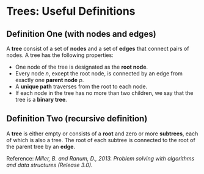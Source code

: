 # Trees: Useful Definitions

## Definition One (with nodes and edges)
A **tree** consist of a set of **nodes** and a set of **edges** that connect pairs of nodes.
A tree has the following properties:
- One node of the tree is designated as the **root node**.
- Every node _n_, except the root node, is connected by an edge from exactly one **parent node** _p_.
- A **unique path** traverses from the root to each node.
- If each node in the tree has no more than two children, we say that the tree is a **binary tree**.

## Definition Two (recursive definition)
A **tree** is either empty or consists of a **root** and zero or more **subtrees**, each of which is also a tree. The root of each subtree is connected to the root of the parent tree by an **edge**.

Reference:
_Miller, B. and Ranum, D., 2013. Problem solving with algorithms and data structures (Release 3.0)._
